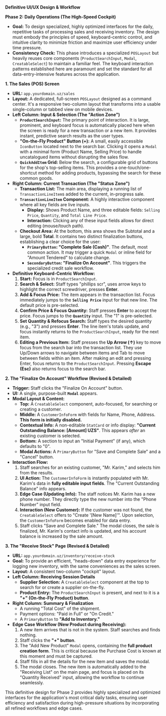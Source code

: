 **Definitive UI/UX Design & Workflow**

**Phase 2: Daily Operations (The High-Speed Cockpit)**

- **Goal:** To design specialized, highly optimized interfaces for the daily, repetitive tasks of processing sales and receiving inventory. The design must embody the principles of speed, keyboard-centric control, and intuitive clarity to minimize friction and maximize user efficiency under time pressure.
- **Consistency Check:** This phase introduces a specialized `POSLayout` but heavily reuses core components (`ProductSearchInput`, `Modal`, `CreatableSelect`) to maintain a familiar feel. The keyboard interaction patterns established here are paramount and set the standard for all data-entry-intensive features across the application.

**1. The Sales (POS) Screen**

- **URL:** `app.yourdomain.uz/sales`
- **Layout:** A dedicated, full-screen `POSLayout` designed as a command center. It's a responsive two-column layout that transforms into a usable single-column or tabbed view on mobile devices.
- **Left Column: Input & Selection (The "Action Zone")**
  - **`ProductSearchInput`:** The primary point of interaction. It is large, prominent, and keyboard focus is automatically placed here when the screen is ready for a new transaction or a new item. It provides instant, predictive search results as the user types.
  - **"On-the-Fly Product" Button (+):** A small, easily accessible `IconButton` located next to the search bar. Clicking it opens a `Modal` with a minimal form (Product Name, Selling Price) to handle uncatalogued items without disrupting the sales flow.
  - **`QuickAddItem` Grid:** Below the search, a configurable grid of buttons for the shop's top-selling items. This provides a one-touch/one-shortcut method for adding products, bypassing the search for these common goods.
- **Right Column: Current Transaction (The "Status Zone")**
  - **Transaction List:** The main area, displaying a running list of `TransactionLineItem`s added to the current, in-progress sale.
  - **`TransactionLineItem` Component:** A highly interactive component where all key fields are live inputs.
    - **Display:** Shows Product Name, and three editable fields: `Selling Price`, `Quantity`, and `Total Line Price`.
    - **Interaction:** Clicking any of these input fields allows for direct editing (mouse/touch path).
  - **Checkout Area:** At the bottom, this area shows the Subtotal and a large, bold **Total**. It contains two distinct finalization buttons, establishing a clear choice for the user:
    - **`PrimaryButton`: "Complete Sale (Cash)"**. The default, most common action. It may trigger a quick `Modal` or inline field for "Amount Tendered" to calculate change.
    - **`SecondaryButton`: "Finalize On Account"**. This triggers the specialized credit sale workflow.
- **Definitive Keyboard-Centric Workflow:**
  1.  **Start:** Focus is in `ProductSearchInput`.
  2.  **Search & Select:** Staff types "phillips scr", uses arrow keys to highlight the correct screwdriver, presses **Enter**.
  3.  **Add & Focus Price:** The item appears in the transaction list. Focus immediately jumps to the **`Selling Price`** input for that new line. The default price is pre-selected.
  4.  **Confirm Price & Focus Quantity:** Staff presses **Enter** to accept the price. Focus jumps to the **`Quantity`** input. The "1" is pre-selected.
  5.  **Set Quantity & Refocus Search:** Staff types the desired quantity (e.g., "3") and presses **Enter**. The line item's totals update, and focus instantly returns to the `ProductSearchInput`, ready for the next item.
  6.  **Editing a Previous Item:** Staff presses the **Up Arrow (↑)** key to move focus from the search bar into the transaction list. They use Up/Down arrows to navigate between items and Tab to move between fields within an item. After making an edit and pressing Enter, focus returns to the `ProductSearchInput`. Pressing **Escape (Esc)** also returns focus to the search bar.

**2. The "Finalize On Account" Workflow (Revised & Detailed)**

- **Trigger:** Staff clicks the "Finalize On Account" button.
- **UI:** A single, purpose-built **`Modal`** appears.
- **Modal Layout & Content:**
  - **Top:** A `CreatableSelect` component, auto-focused, for searching or creating a customer.
  - **Middle:** A `CustomerInfoForm` with fields for Name, Phone, Address. **This form is initially disabled.**
  - **Contextual Info:** A non-editable `StatCard` or info display: **"Current Outstanding Balance: [Amount] UZS"**. This appears _after_ an existing customer is selected.
  - **Bottom:** A section to input an "Initial Payment" (if any), which defaults to "0".
  - **Modal Actions:** A `PrimaryButton` for "Save and Complete Sale" and a "Cancel" button.
- **Interaction Flow:**
  1.  Staff searches for an existing customer, "Mr. Karim," and selects him from the results.
  2.  **UI Action:** The `CustomerInfoForm` is instantly populated with Mr. Karim's data in **fully editable input fields**. The "Current Outstanding Balance" info appears.
  3.  **Edge Case (Updating Info):** The staff notices Mr. Karim has a new phone number. They directly type the new number into the "Phone Number" input field.
  4.  **Interaction (New Customer):** If the customer was not found, the `CreatableSelect` offers to "Create '[New Name]'". Upon selection, the `CustomerInfoForm` becomes enabled for data entry.
  5.  Staff clicks "Save and Complete Sale." The modal closes, the sale is finalized, Mr. Karim's contact info is updated, and his account balance is increased by the sale amount.

**3. The "Receive Stock" Page (Revised & Detailed)**

- **URL:** `app.yourdomain.uz/inventory/receive-stock`
- **Goal:** To provide an efficient, "heads-down" data entry experience for logging new inventory, with the same conveniences as the sales screen.
- **Layout:** A consistent two-column "cockpit" layout.
- **Left Column: Receiving Session Details**
  - **Supplier Selection:** A `CreatableSelect` component at the top to search for or create a supplier on-the-fly.
  - **Product Entry:** The `ProductSearchInput` is present, and next to it is a **"+" (On-the-Fly Product) button**.
- **Right Column: Summary & Finalization**
  - A running "Total Cost" of the shipment.
  - Payment options: "Paid in Full" or "On Credit."
  - A `PrimaryButton` to **"Add to Inventory."**
- **Edge Case Workflow (New Product during Receiving):**
  1.  A new item arrives that is not in the system. Staff searches and finds nothing.
  2.  Staff clicks the **"+" button**.
  3.  The "Add New Product" `Modal` opens, containing the **full product creation form**. This is critical because the Purchase Cost is known at this moment and must be captured.
  4.  Staff fills in all the details for the new item and saves the modal.
  5.  The modal closes. The new item is automatically added to the "Receiving List" on the main page, and focus is placed on its "Quantity Received" input, allowing the workflow to continue seamlessly.

This definitive design for Phase 2 provides highly specialized and optimized interfaces for the application's most critical daily tasks, ensuring user efficiency and satisfaction during high-pressure situations by incorporating all refined workflows and edge cases.
